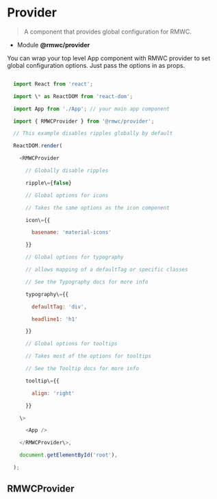 # Provider

> A component that provides global configuration for RMWC.

- Module **@rmwc/provider**

You can wrap your top level App component with RMWC provider to set global configuration options. Just pass the options in as props.

```js

  import React from 'react';

  import \* as ReactDOM from 'react-dom';

  import App from './App'; // your main app component

  import { RMWCProvider } from '@rmwc/provider';

  // This example disables ripples globally by default

  ReactDOM.render(

    <RMWCProvider

      // Globally disable ripples

      ripple\={false}

      // Global options for icons

      // Takes the same options as the icon component

      icon\={{

        basename: 'material-icons'

      }}

      // Global options for typography

      // allows mapping of a defaultTag or specific classes

      // See the Typography docs for more info

      typography\={{

        defaultTag: 'div',

        headline1: 'h1'

      }}

      // Global options for tooltips

      // Takes most of the options for tooltips

      // See the Tooltip docs for more info

      tooltip\={{

        align: 'right'

      }}

    \>

      <App />

    </RMWCProvider\>,

    document.getElementById('root'),

  );

```

## RMWCProvider
